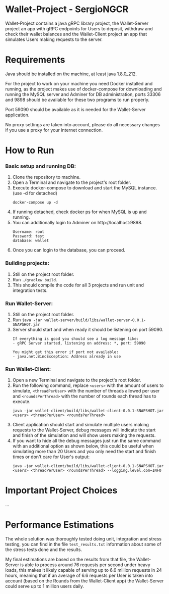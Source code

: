 Wallet-Project - SergioNGCR
========================================

Wallet-Project contains a java gRPC library project, the Wallet-Server project an app 
with gRPC endpoints for Users to deposit, withdraw and check their wallet balances and 
the Wallet-Client project an app that simulates Users making requests to the server.

Requirements
========================================

Java should be installed on the machine, at least java 1.8.0_212.

For the project to work on your machine you need Docker installed and running, as the 
project makes use of docker-compose for downloading and running the MySQL server and 
Adminer for DB administration, ports 33306 and 9898 should be available for these two
programs to run properly.

Port 59090 should be available as it is needed for the Wallet-Server application.

No proxy settings are taken into account, please do all necessary changes if you use
a proxy for your internet connection.

How to Run
========================================

### Basic setup and running DB:

1. Clone the repository to machine.
2. Open a Terminal and navigate to the project's root folder.
3. Execute docker-compose to download and start the MySQL instance. (use -d for detached)
    ```
    docker-compose up -d
    ```
4. If running detached, check docker ps for when MySQL is up and running.
5. You can additionally login to Adminer on http://localhost:9898.
   ```
   Username: root
   Password: test
   database: wallet
   ```
6. Once you can login to the database, you can proceed.

### Building projects:

1. Still on the project root folder.
2. Run `./gradlew build`.
3. This should compile the code for all 3 projects and run unit and integration tests.

### Run Wallet-Server:

1. Still on the project root folder.
2. Run `java -jar wallet-server/build/libs/wallet-server-0.0.1-SNAPSHOT.jar`
3. Server should start and when ready it should be listening on port 59090.
    ```
    If everything is good you should see a log message like:
    - gRPC Server started, listening on address: *, port: 59090

    You might get this error if port not available:
    - java.net.BindException: Address already in use
    ```

### Run Wallet-Client:

1. Open a new Terminal and navigate to the project's root folder.
2. Run the following command, replace `<users>` with the amount of users to simulate, 
`<threadPerUser>` with the number of threads allowed per user and `<roundsPerThread>` 
with the number of rounds each thread has to execute. 
    ```
    java -jar wallet-client/build/libs/wallet-client-0.0.1-SNAPSHOT.jar <users> <threadPerUser> <roundsPerThread>
    ```
3. Client application should start and simulate multiple users making requests to 
the Wallet-Server, debug messages will indicate the start and finish of the simulation
and will show users making the requests.
4. If you want to hide all the debug messages just run the same command with an 
additional option as shown below, this could be useful when simulating more than 20 
Users and you only need the start and finish times or don't care for User's output:
    ```
    java -jar wallet-client/build/libs/wallet-client-0.0.1-SNAPSHOT.jar <users> <threadPerUser> <roundsPerThread> --logging.level.com=INFO
    ```

Important Project Choices
========================================

...

Performance Estimations
========================================

The whole solution was thoroughly tested doing unit, integration and stress testing, 
you can find in the file `test_results.txt` information about some of the stress tests 
done and the results.

My final estimations are based on the results from that file, the Wallet-Server is able 
to process around 76 requests per second under heavy loads, this makes it likely
capable of serving up to 6.6 million requests in 24 hours, meaning that if an average of
6.6 requests per User is taken into account (based on the Rounds from the Wallet-Client 
app) the Wallet-Server could serve up to 1 million users daily.